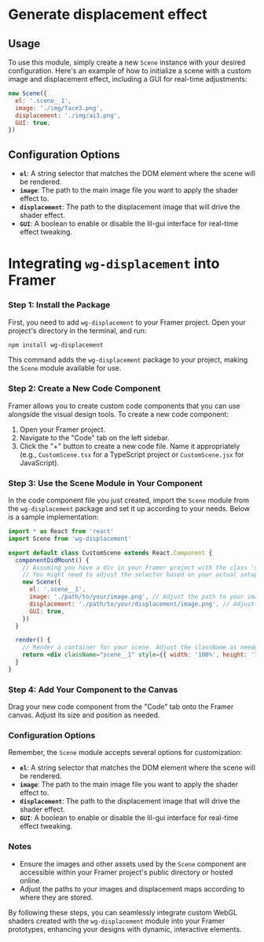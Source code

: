 # Generate displacement effect

## Usage

To use this module, simply create a new `Scene` instance with your desired configuration. Here's an example of how to initialize a scene with a custom image and displacement effect, including a GUI for real-time adjustments:

```javascript
new Scene({
  el: '.scene__1',
  image: './img/face3.png',
  displacement: './img/ai3.png',
  GUI: true,
})
```

## Configuration Options

- **`el`**: A string selector that matches the DOM element where the scene will be rendered.
- **`image`**: The path to the main image file you want to apply the shader effect to.
- **`displacement`**: The path to the displacement image that will drive the shader effect.
- **`GUI`**: A boolean to enable or disable the lil-gui interface for real-time effect tweaking.

# Integrating `wg-displacement` into Framer

### Step 1: Install the Package

First, you need to add `wg-displacement` to your Framer project. Open your project's directory in the terminal, and run:

```bash
npm install wg-displacement
```

This command adds the `wg-displacement` package to your project, making the `Scene` module available for use.

### Step 2: Create a New Code Component

Framer allows you to create custom code components that you can use alongside the visual design tools. To create a new code component:

1. Open your Framer project.
2. Navigate to the "Code" tab on the left sidebar.
3. Click the "+" button to create a new code file. Name it appropriately (e.g., `CustomScene.tsx` for a TypeScript project or `CustomScene.jsx` for JavaScript).

### Step 3: Use the Scene Module in Your Component

In the code component file you just created, import the `Scene` module from the `wg-displacement` package and set it up according to your needs. Below is a sample implementation:

```jsx
import * as React from 'react'
import Scene from 'wg-displacement'

export default class CustomScene extends React.Component {
  componentDidMount() {
    // Assuming you have a div in your Framer project with the class 'scene__1'
    // You might need to adjust the selector based on your actual setup
    new Scene({
      el: '.scene__1',
      image: './path/to/your/image.png', // Adjust the path to your image
      displacement: './path/to/your/displacement/image.png', // Adjust the path to your displacement image
      GUI: true,
    })
  }

  render() {
    // Render a container for your scene. Adjust the className as needed.
    return <div className="scene__1" style={{ width: '100%', height: '100%' }} />
  }
}
```

### Step 4: Add Your Component to the Canvas

Drag your new code component from the "Code" tab onto the Framer canvas. Adjust its size and position as needed.

### Configuration Options

Remember, the `Scene` module accepts several options for customization:

- **`el`**: A string selector that matches the DOM element where the scene will be rendered.
- **`image`**: The path to the main image file you want to apply the shader effect to.
- **`displacement`**: The path to the displacement image that will drive the shader effect.
- **`GUI`**: A boolean to enable or disable the lil-gui interface for real-time effect tweaking.

### Notes

- Ensure the images and other assets used by the `Scene` component are accessible within your Framer project's public directory or hosted online.
- Adjust the paths to your images and displacement maps according to where they are stored.

By following these steps, you can seamlessly integrate custom WebGL shaders created with the `wg-displacement` module into your Framer prototypes, enhancing your designs with dynamic, interactive elements.
